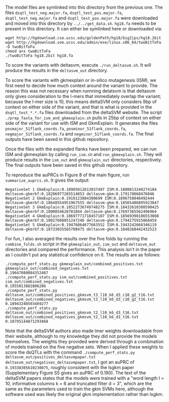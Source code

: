 
The model files are symlinked into this directory from the previous one.
The files `dsqtl_test_neg.major.fa`, `dsqtl_test_pos.major.fa`, `dsqtl_test_neg.major.fa` and `dsqtl_test_pos.major.fa` were downloaded and moved into this directory by `../../get_data.sh`.
`hg18.fa` needs to be present in this directory. It can either be symlinked here or downloaded via:

    wget http://hgdownload.cse.ucsc.edu/goldenPath/hg18/bigZips/hg18.2bit
    wget http://hgdownload.soe.ucsc.edu/admin/exe/linux.x86_64/twoBitToFa -O twoBitToFa
    chmod a+x twoBitToFa
    ./twoBitToFa hg18.2bit hg18.fa

To score the variants with deltasvm, execute `./run_deltasvm.sh`. It will produce the results in the `deltasvm_out` directory.

To score the variants with gkmexplain or in-silico mutagenesis (ISM), we first need to decide how much context around the variant to provide. The reason this was not necessary when runnning delatsvm is that deltasvm only gives consideration to the l-mers that immediately overlap the variant; because the l-mer size is 10, this means deltaSVM only considers 9bp of context on either side of the variant, and that is what is provided in the `dsqtl_test_*.*.fa` files downloaded from the deltaSVM website. The script `./prep_fasta_for_ism_and_gkmexplain.sh` pulls in 25bp of context on either side of the variant for use with ISM and GkmExplain. It generates the files `posmajor_51flank_coords.fa`, `posminor_51flank_coords.fa`, `negmajor_51flank_coords.fa` and `negminor_51flank_coords.fa`. The final outputs have been saved in this github repository.

Once the files with the expanded flanks have been prepared, we can run ISM and gkmexplain by calling `run_ism.sh` and `run_gkmexplain.sh`. They will produce results in the `ism_out` and `gkmexplain_out` directories, respectively. The final outputs have been saved in this github repository. 

To reproduce the auPRCs in Figure 8 of the main figure, run `summarize_auprcs.sh`. It gives the output: 

    NegativeSet 1 GkmExplain:0.18905012613037497 ISM:0.1880813240274184 deltasvm-gkmrbf:0.18286977265514853 deltasvm-gkm:0.179178068476846
    NegativeSet 2 GkmExplain:0.1910123884300699 ISM:0.1896758048492444 deltasvm-gkmrbf:0.18648554951967555 deltasvm-gkm:0.18565486895923847
    NegativeSet 3 GkmExplain:0.18522736749748275 ISM:0.18432610308590425 deltasvm-gkmrbf:0.1800054628781844 deltasvm-gkm:0.17697365562496964
    NegativeSet 4 GkmExplain:0.18697771718457107 ISM:0.18569398186553088 deltasvm-gkmrbf:0.18027608051247246 deltasvm-gkm:0.1794275915868459
    NegativeSet 5 GkmExplain:0.19476864677663552 ISM:0.1943242668346119 deltasvm-gkmrbf:0.18733035565708475 deltasvm-gkm:0.1848268442432523


For fun, I also averaged the results over the five folds by running the `combine_folds.sh` script in the `gkmexplain_out`, `ism_out` and `deltasvm_out` directories and compared the performance. This analysis isn't in the paper as I couldn't put any statistical confidence on it. The results are as follows:

    ./compute_perf_stats.py gkmexplain_out/combined_positives.txt gkmexplain_out/combined_negatives.txt
    0.19647080084352467 
    ./compute_perf_stats.py ism_out/combined_positives.txt ism_out/combined_negatives.txt 
    0.1955013882806286
    ./compute_perf_stats.py deltasvm_out/combined_positives_gkmsvm_t3_l10_k6_d3_c10_g2_t16.txt deltasvm_out/combined_negatives_gkmsvm_t3_l10_k6_d3_c10_g2_t16.txt
    0.18943240503469277
    ./compute_perf_stats.py deltasvm_out/combined_positives_gkmsvm_t2_l10_k6_d3_t16.txt deltasvm_out/combined_negatives_gkmsvm_t2_l10_k6_d3_t16.txt 
    0.18795144871293468

Note that the deltaSVM authors also made lmer weights downloadable from their website, although to my knowledge they did not provide the models themselves. The weights they provided were derived through a combination of models trained on the five negative sets. When I applied these weights to score the dsQTLs with the command `./compute_perf_stats.py deltasvm_out/positives_deltasvmpaper.txt deltasvm_out/negatives_deltasvmpaper.txt`, I got an auPRC of `0.19338305610230075`, roughly consistent with the lsgkm paper (Supplementary Figure S5 gives an auPRC of 0.190). The text of the deltaSVM papers states that the models were trained with a "word length l = 10, informative columns k = 6 and truncated filter d = 3", which are the same as the parameters used to train the gkm SVMs here, although the software used was likely the original gkm implementation rather than lsgkm. 
